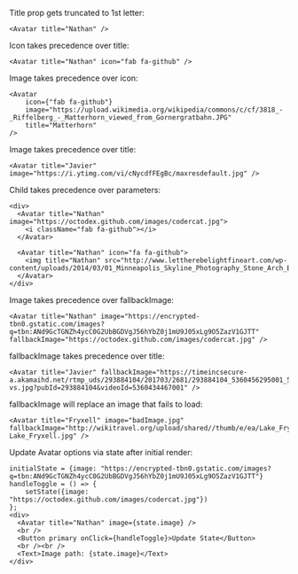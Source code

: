 
Title prop gets truncated to 1st letter:

    <Avatar title="Nathan" />

Icon takes precedence over title:

    <Avatar title="Nathan" icon="fab fa-github" />

Image takes precedence over icon:

    <Avatar
        icon={"fab fa-github"}
        image="https://upload.wikimedia.org/wikipedia/commons/c/cf/3818_-_Riffelberg_-_Matterhorn_viewed_from_Gornergratbahn.JPG"
        title="Matterhorn"
    />

Image takes precedence over title:

    <Avatar title="Javier" image="https://i.ytimg.com/vi/cNycdfFEgBc/maxresdefault.jpg" />

Child takes precedence over parameters:

    <div>
      <Avatar title="Nathan" image="https://octodex.github.com/images/codercat.jpg">
        <i className="fab fa-github"></i>
      </Avatar>

      <Avatar title="Nathan" icon="fa fa-github">
        <img title="Nathan" src="http://www.lettherebelightfineart.com/wp-content/uploads/2014/03/01_Minneapolis_Skyline_Photography_Stone_Arch_Bridge.jpg"/>
      </Avatar>
    </div>

Image takes precedence over fallbackImage:

    <Avatar title="Nathan" image="https://encrypted-tbn0.gstatic.com/images?q=tbn:ANd9GcTGNZh4ycC0G2UbBGDVgJ56hYbZ0j1mU9J05xLg9O5ZazV1GJTT" fallbackImage="https://octodex.github.com/images/codercat.jpg" />

fallbackImage takes precedence over title:

    <Avatar title="Javier" fallbackImage="https://timeincsecure-a.akamaihd.net/rtmp_uds/293884104/201703/2681/293884104_5360456295001_5360434467001-vs.jpg?pubId=293884104&videoId=5360434467001" />

fallbackImage will replace an image that fails to load:

    <Avatar title="Fryxell" image="badImage.jpg" fallbackImage="http://wikitravel.org/upload/shared//thumb/e/ea/Lake_Fryxell.jpg/510px-Lake_Fryxell.jpg" />

Update Avatar options via state after initial render:

    initialState = {image: "https://encrypted-tbn0.gstatic.com/images?q=tbn:ANd9GcTGNZh4ycC0G2UbBGDVgJ56hYbZ0j1mU9J05xLg9O5ZazV1GJTT"}
    handleToggle = () => {
        setState({image: "https://octodex.github.com/images/codercat.jpg"})
    };
    <div> 
      <Avatar title="Nathan" image={state.image} />
      <br />
      <Button primary onClick={handleToggle}>Update State</Button>
      <br /><br />
      <Text>Image path: {state.image}</Text>
    </div>